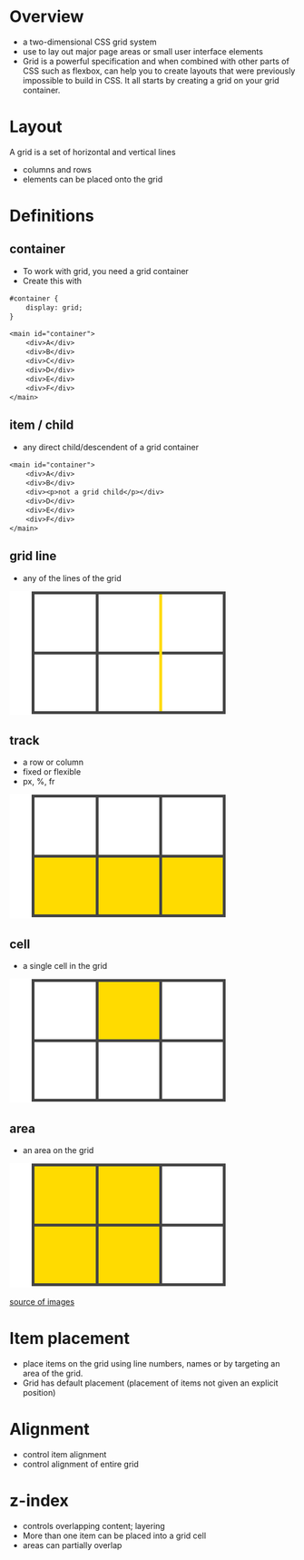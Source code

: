 # Overview

- a two-dimensional CSS grid system
- use to lay out major page areas or small user interface elements
- Grid is a powerful specification and when combined with other parts of CSS such as flexbox, can help you to create layouts that were previously impossible to build in CSS. It all starts by creating a grid on your grid container.


# Layout
A grid is a set of horizontal and vertical lines
- columns and rows 
- elements can be placed onto the grid

# Definitions

## container
- To work with grid, you need a grid container
- Create this with
```
#container {
    display: grid;
}
```

```
<main id="container">
    <div>A</div>
    <div>B</div>
    <div>C</div>
    <div>D</div>
    <div>E</div>
    <div>F</div>
</main>
```

## item / child
- any direct child/descendent of a grid container

```
<main id="container">
    <div>A</div>
    <div>B</div>
    <div><p>not a grid child</p></div>
    <div>D</div>
    <div>E</div>
    <div>F</div>
</main>
```
## grid line
- any of the lines of the grid

![grid line](01-grid-line.png)

## track
- a row or column
- fixed or flexible
- px, %, fr

![grid track](02-grid-track.png)

## cell
- a single cell in the grid

![grid cell](03-grid-cell.png)

## area
- an area on the grid

![grid area](04-grid-area.png)

[source of images](https://css-tricks.com/snippets/css/complete-guide-grid/)


# Item placement
- place items on the grid using line numbers, names or by targeting an area of the grid. 
- Grid has default placement (placement of items not given an explicit position)

# Alignment
- control item alignment
- control alignment of entire grid

# z-index
- controls overlapping content; layering
- More than one item can be placed into a grid cell
- areas can partially overlap

